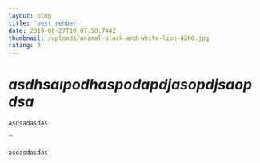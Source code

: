 ```yaml
---
layout: blog
title: 'best rehber '
date: 2019-08-27T10:07:50.744Z
thumbnail: /uploads/animal-black-and-white-lion-4260.jpg
rating: 3
---
```

# _asdhsaıpodhaspodapdjasopdjsaopdsa_



`asdsadasdas`

``

```
asdasdasdas
```

